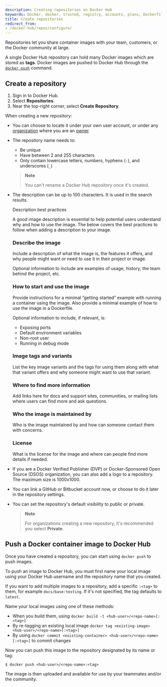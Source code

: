 ```yaml
---
description: Creating repositories on Docker Hub
keywords: Docker, docker, trusted, registry, accounts, plans, Dockerfile, Docker Hub, webhooks, docs, documentation, manage, repos
title: Create repositories
redirect_from:
- /docker-hub/repos/configure/
---
```


Repositories let you share container images with your team,
customers, or the Docker community at large.

A single Docker Hub repository can hold many Docker images which are stored as **tags**. Docker images are pushed to Docker Hub through the [`docker push`](/engine/reference/commandline/push/)
command.

## Create a repository

1. Sign in to Docker Hub.
2. Select **Repositories**.
3. Near the top-right corner, select **Create Repository**.

When creating a new repository:

- You can choose to locate it under your own user account, or under any
  [organization](../../docker-hub/orgs.md) where you are an [owner](../manage-a-team.md#the-owners-team).
- The repository name needs to:
    - Be unique 
    - Have between 2 and 255 characters
    - Only contain lowercase letters, numbers, hyphens (`-`), and underscores (`_`)

  > **Note**
  >
  > You can't rename a Docker Hub repository once it's created.

- The description can be up to 100 characters. It is used in the search results.

  <div class="panel panel-default">
    <div class="panel-heading collapsed" data-toggle="collapse" data-target="#collapseSample1" style="cursor: pointer">
    Description best practices
    <i class="chevron fa fa-fw"></i></div>
    <div class="collapse block" id="collapseSample1">
      <p>A good image description is essential to help potential users understand why and how to use the image. The below covers the best practices to follow when adding a description to your image.</p>
      <h3>Describe the image</h3>
      <p>Include a description of what the image is, the features it offers, and why people might want or need to use it in their project or image.</p>
      <p>Optional information to include are examples of usage, history, the team behind the project, etc.</p>
      <h3>How to start and use the image</h3>
      <p>Provide instructions for a minimal “getting started” example with running a container using the image. Also provide a minimal example of how to use the image in a Dockerfile.</p>
      <p>Optional information to include, if relevant, is:</p>
      <ul>
      <li>Exposing ports</li>
      <li>Default environment variables</li>
      <li>Non-root user</li>
      <li>Running in debug mode</li>
      </ul>
      <h3>Image tags and variants</h3>
      <p>List the key image variants and the tags for using them along with what that variant offers and why someone might want to use that variant.</p>
      <h3>Where to find more information</h3>
      <p>Add links here for docs and support sites, communities, or mailing lists where users can find more and ask questions.</p>
      <h3>Who the image is maintained by</h3>
      <p>Who is the image maintained by and how can someone contact them with concerns.</p>
      <h3>License</h3>
      <p>What is the license for the image and where can people find more details if needed.</p>
    </div>

- If you are a Docker Verified Publisher (DVP) or Docker-Sponsored Open Source (DSOS) organization, you can also add a logo to a repository. The maximum size is 1000x1000.
- You can link a GitHub or Bitbucket account now, or choose to do it later in
  the repository settings.
- You can set the repository's default visibility to public or private.

  > **Note**
  >
  > For organizations creating a new repository, it's recommended you select **Private**.

## Push a Docker container image to Docker Hub

Once you have created a repository, you can start using `docker push` to push
images.

To push an image to Docker Hub, you must first name your local image using your
Docker Hub username and the repository name that you created.

If you want to add multiple images to a repository, add a specific `:<tag>` to them, for example `docs/base:testing`. If it's not specified, the tag defaults to `latest`.

Name your local images using one of these methods:

- When you build them, using `docker build -t <hub-user>/<repo-name>[:<tag>]`
- By re-tagging an existing local image `docker tag <existing-image> <hub-user>/<repo-name>[:<tag>]`
- By using `docker commit <existing-container> <hub-user>/<repo-name>[:<tag>]` to commit changes

Now you can push this image to the repository designated by its name or tag:

```console
$ docker push <hub-user>/<repo-name>:<tag>
```

The image is then uploaded and available for use by your teammates and/or the community.